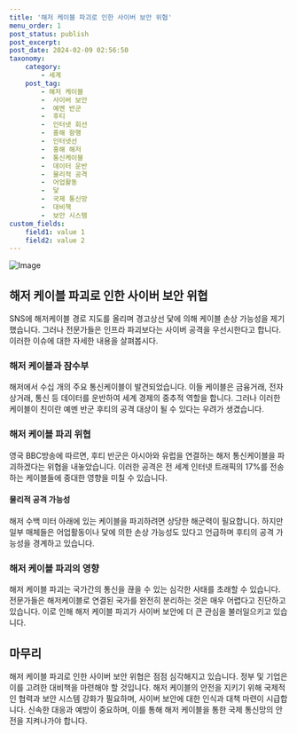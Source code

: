 ```yaml
---
title: '해저 케이블 파괴로 인한 사이버 보안 위협'
menu_order: 1
post_status: publish
post_excerpt: 
post_date: 2024-02-09 02:56:50
taxonomy:
    category:
        - 세계
    post_tag:
        - 해저 케이블
        -  사이버 보안
        -  예멘 반군
        -  후티
        -  인터넷 회선
        -  홍해 항행
        -  인터넷선
        -  홍해 해저
        -  통신케이블
        -  데이터 운반
        -  물리적 공격
        -  어업활동
        -  닻
        -  국제 통신망
        -  대비책
        -  보안 시스템
custom_fields:
    field1: value 1
    field2: value 2
---
```


![Image](https://imgnews.pstatic.net/image/123/2024/02/08/0002327263_001_20240208223201260.png?type=w647)

## 해저 케이블 파괴로 인한 사이버 보안 위협
SNS에 해저케이블 경로 지도를 올리며 경고상선 닻에 의해 케이블 손상 가능성을 제기했습니다. 그러나 전문가들은 인프라 파괴보다는 사이버 공격을 우선시한다고 합니다. 이러한 이슈에 대한 자세한 내용을 살펴봅시다.
### 해저 케이블과 잠수부
해저에서 수십 개의 주요 통신케이블이 발견되었습니다. 이들 케이블은 금융거래, 전자상거래, 통신 등 데이터를 운반하여 세계 경제의 중추적 역할을 합니다. 그러나 이러한 케이블이 친이란 예멘 반군 후티의 공격 대상이 될 수 있다는 우려가 생겼습니다.
### 해저 케이블 파괴 위협
영국 BBC방송에 따르면, 후티 반군은 아시아와 유럽을 연결하는 해저 통신케이블을 파괴하겠다는 위협을 내놓았습니다. 이러한 공격은 전 세계 인터넷 트래픽의 17%를 전송하는 케이블들에 중대한 영향을 미칠 수 있습니다.
#### 물리적 공격 가능성
해저 수백 미터 아래에 있는 케이블을 파괴하려면 상당한 해군력이 필요합니다. 하지만 일부 매체들은 어업활동이나 닻에 의한 손상 가능성도 있다고 언급하며 후티의 공격 가능성을 경계하고 있습니다.
### 해저 케이블 파괴의 영향
해저 케이블 파괴는 국가간의 통신을 끊을 수 있는 심각한 사태를 초래할 수 있습니다. 전문가들은 해저케이블로 연결된 국가를 완전히 분리하는 것은 매우 어렵다고 진단하고 있습니다. 이로 인해 해저 케이블 파괴가 사이버 보안에 더 큰 관심을 불러일으키고 있습니다.
## 마무리
해저 케이블 파괴로 인한 사이버 보안 위협은 점점 심각해지고 있습니다. 정부 및 기업은 이를 고려한 대비책을 마련해야 할 것입니다. 해저 케이블의 안전을 지키기 위해 국제적인 협력과 보안 시스템 강화가 필요하며, 사이버 보안에 대한 인식과 대책 마련이 시급합니다. 신속한 대응과 예방이 중요하며, 이를 통해 해저 케이블을 통한 국제 통신망의 안전을 지켜나가야 합니다.
